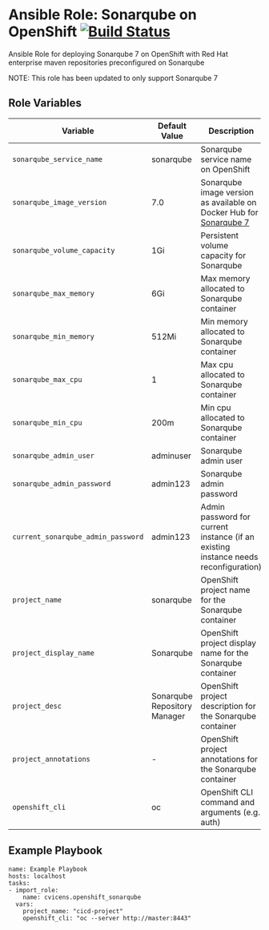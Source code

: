 Ansible Role: Sonarqube on OpenShift
[![Build Status](https://travis-ci.org/cvicens/ansible-openshift-sonarqube.svg?branch=master)](https://travis-ci.org/cvicens/ansible-openshift-sonarqube)
=========

Ansible Role for deploying Sonarqube 7 on OpenShift with Red Hat enterprise maven repositories preconfigured on Sonarqube

NOTE: This role has been updated to only support Sonarqube 7


Role Variables
------------

|Variable               | Default Value            | Description   |
|-----------------------|--------------------------|---------------|
|`sonarqube_service_name`          | sonarqube                    | Sonarqube service name on OpenShift  |
|`sonarqube_image_version`         | 7.0                   | Sonarqube image version as available on Docker Hub for [Sonarqube 7](https://hub.docker.com/r/openshiftdemos/sonarqube/tags/) |
|`sonarqube_volume_capacity`       | 1Gi                     | Persistent volume capacity for Sonarqube  |
|`sonarqube_max_memory`            | 6Gi                      | Max memory allocated to Sonarqube container |
|`sonarqube_min_memory`            | 512Mi                    | Min memory allocated to Sonarqube container |
|`sonarqube_max_cpu`               | 1                        | Max cpu allocated to Sonarqube container |
|`sonarqube_min_cpu`               | 200m                     | Min cpu allocated to Sonarqube container |
|`sonarqube_admin_user`            | adminuser                | Sonarqube admin user |
|`sonarqube_admin_password`        | admin123                 | Sonarqube admin password |
|`current_sonarqube_admin_password`| admin123                 | Admin password for current instance (if an existing instance needs reconfiguration) |
|`project_name`                | sonarqube                    | OpenShift project name for the Sonarqube container  |
|`project_display_name`        | Sonarqube                    | OpenShift project display name for the Sonarqube container  |
|`project_desc`                | Sonarqube Repository Manager | OpenShift project description for the Sonarqube container |
|`project_annotations`         | -                        | OpenShift project annotations for the Sonarqube container |
|`openshift_cli`               | oc                       | OpenShift CLI command and arguments (e.g. auth)       | 


Example Playbook
------------

```
name: Example Playbook
hosts: localhost
tasks:
- import_role:
    name: cvicens.openshift_sonarqube
  vars:
    project_name: "cicd-project"
    openshift_cli: "oc --server http://master:8443"
```